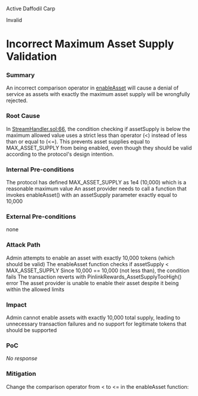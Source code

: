 Active Daffodil Carp

Invalid

# Incorrect Maximum Asset Supply Validation

### Summary

An incorrect comparison operator in [enableAsset](https://github.com/sherlock-audit/2025-03-pinlink-rwa-tokenized-depin-marketplace/blob/34cd70b66f1dbe191bd6f946e42f58eef4a00166/marketplace-contracts/src/marketplaces/streams.sol#L64-L71) will cause a denial of service as assets with exactly the maximum asset supply will be wrongfully rejected.

### Root Cause

In [StreamHandler.sol:66](https://github.com/sherlock-audit/2025-03-pinlink-rwa-tokenized-depin-marketplace/blob/34cd70b66f1dbe191bd6f946e42f58eef4a00166/marketplace-contracts/src/marketplaces/streams.sol#L66), the condition checking if assetSupply is below the maximum allowed value uses a strict less than operator (<) instead of less than or equal to (<=). This prevents asset supplies equal to MAX_ASSET_SUPPLY from being enabled, even though they should be valid according to the protocol's design intention.

### Internal Pre-conditions

The protocol has defined MAX_ASSET_SUPPLY as 1e4 (10,000) which is a reasonable maximum value
An asset provider needs to call a function that invokes enableAsset() with an assetSupply parameter exactly equal to 10,000

### External Pre-conditions

none

### Attack Path

Admin attempts to enable an asset with exactly 10,000 tokens (which should be valid)
The enableAsset function checks if assetSupply < MAX_ASSET_SUPPLY
Since 10,000 == 10,000 (not less than), the condition fails
The transaction reverts with PinlinkRewards_AssetSupplyTooHigh() error
The asset provider is unable to enable their asset despite it being within the allowed limits

### Impact

Admin cannot enable assets with exactly 10,000 total supply, leading to unnecessary transaction failures and no support for legitimate tokens that should be supported

### PoC

_No response_

### Mitigation

Change the comparison operator from < to <= in the enableAsset function: